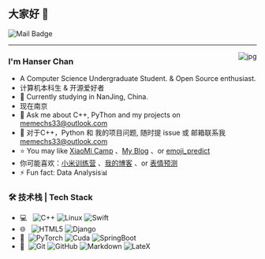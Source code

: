 ## 大家好 👋

![Mail Badge](https://img.shields.io/badge/memechs33%40outlook.com-1?style=flat&logo=Gmail&logoColor=%23fff&label=mail&link=mailto%3Amemechs33%40outlook.com)


---
<img align="right" alt="jpg" src="https://s2.loli.net/2024/10/01/IVJAZdP5nby4oxQ.jpg" />


### I'm Hanser Chan

- A Computer Science Undergraduate Student. & Open Source enthusiast.
- 计算机本科生 & 开源爱好者
- 🌱 Currently studying in NanJing, China.
- 现在南京
- 💬 Ask me about C++, PyThon and my projects on [memechs33@outlook.com](mailto:memechs33@outlook.com)
- 💬 对于C++，Python 和 我的项目问题, 随时提 issue 或 邮箱联系我[memechs33@outlook.com](mailto:memechs33@outlook.com)
- ⭐ You may like [XiaoMi Camp](https://github.com/Hanser-Chan/MI_HW) 、[My Blog](https://hanser-chan.github.io/) 、or [emoji_predict](https://github.com/Hanser-Chan/emo_predict)
- 你可能喜欢：[小米训练营](https://github.com/Hanser-Chan/MI_HW) 、[我的博客](https://hanser-chan.github.io/) 、or [表情预测](https://github.com/Hanser-Chan/emo_predict)
- ⚡ Fun fact: Data Analysis📊

### 🛠 技术栈 | Tech Stack

- 💻 &#160; ![C++](https://img.shields.io/badge/C%2B%2B-1?style=plastic&logo=%2300599C&logoColor=%234287f5&color=%23404040)
![Linux](https://img.shields.io/badge/-Linux-333333?style=flat&logo=Linux&logoColor=FCC624)
![Swift](https://img.shields.io/badge/Swift-1?style=plastic&logo=swift&logoColor=%23fff&logoSize=auto&color=%23404040)
- 🌐 &#160; ![HTML5](https://img.shields.io/badge/-HTML5-333333?style=flat&logo=HTML5)
![Django](https://img.shields.io/badge/Django-1?style=plastic&logo=django&logoColor=%2300fc08&logoSize=auto&color=%23404040)
- 💾 &#160;![PyTorch](https://img.shields.io/badge/Pytorch-1?style=plastic&logo=Pytorch&logoColor=%23fc6900&logoSize=auto&color=%23404040)
![Cuda](https://img.shields.io/badge/Cuda-1?style=plastic&logo=nvidia&logoColor=%2376B900&logoSize=auto&color=%23404040)
![SpringBoot](https://img.shields.io/badge/Spring-1?style=plastic&logo=spring&logoColor=%2300ff04&logoSize=auto&color=%23404040)
- 🔧 &#160;![Git](https://img.shields.io/badge/-Git-333333?style=flat&logo=git)
![GitHub](https://img.shields.io/badge/-GitHub-333333?style=flat&logo=github)
![Markdown](https://img.shields.io/badge/-Markdown-333333?style=flat&logo=markdown)
![LateX](https://img.shields.io/badge/LateX-1?style=plastic&logo=latex&logoColor=%23008080&logoSize=auto&color=%23404040)


<!--
**Hanser-Chan/Hanser-Chan** is a ✨ _special_ ✨ repository because its `README.md` (this file) appears on your GitHub profile.

Here are some ideas to get you started:

- 🔭 I’m currently working on ...
- 🌱 I’m currently learning ...
- 👯 I’m looking to collaborate on ...
- 🤔 I’m looking for help with ...
- 💬 Ask me about ...
- 📫 How to reach me: ...
- 😄 Pronouns: ...
- ⚡ Fun fact: ...
-->
